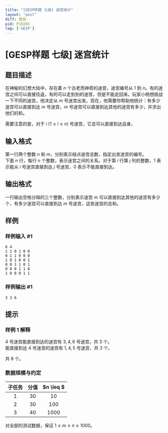 ```yaml
---
title: "[GESP样题 七级] 迷宫统计"
layout: "post"
diff: 普及-
pid: P10265
tag: ['GESP']
---
```

# [GESP样题 七级] 迷宫统计
## 题目描述

在神秘的幻想⼤陆中，存在着 $n$ 个古老而神奇的迷宫，迷宫编号从 $1$ 到 $n$。有的迷宫之间可以直接往返，有的可以⾛到别的迷宫，但是不能⾛回来。玩家小杨想挑战⼀下不同的迷宫，他决定从 $m$ 号迷宫出发。现在，他需要你帮助他统计：有多少迷宫可以直接到达 $m$ 号迷宫，$m$ 号迷宫可以直接到达其他的迷宫有多少，并求出他们的和。

需要注意的是，对于 $i$ ($1 \leq i \leq n$) 号迷宫，它总可以直接到达自身。
## 输入格式

第一行两个整数 $n$ 和 $m$，分别表示结点迷宫总数，指定出发迷宫的编号。  
下面 $n$ 行，每行 $n$ 个整数，表示迷宫之间的关系。对于第 $i$ 行第 $j$ 列的整数，$1$ 表示能从 $i$ 号迷宫直接到达 $j$ 号迷宫，$0$ 表示不能直接到达。
## 输出格式

一行输出空格分隔的三个整数，分别表示迷宫 $m$ 可以直接到达其他的迷宫有多少个，有多少迷宫可以直接到达 $m$ 号迷宫，这些迷宫的总和。
## 样例

### 样例输入 #1
```
6 4
1 1 0 1 0 0
0 1 1 0 0 0
1 0 1 0 0 1
0 0 1 1 0 1
0 0 0 1 1 0
1 0 0 0 1 1
```
### 样例输出 #1
```
3 3 6
```
## 提示

### 样例 1 解释

$4$ 号迷宫能直接到达的迷宫有 $3,4,6$ 号迷宫，共 $3$ 个。  
能直接到达 $4$ 号迷宫的迷宫有 $1,4,5$ 号迷宫，共 $3$ 个。

共 6 个。

### 数据规模与约定

| 子任务| 分值 | $n \leq $ |
| :-: | :-: | :-: |
| $1$ | $30$ | $10$ |
| $2$ | $30$ | $100$ | 
| $3$ | $40$ | $1000$ |

对全部的测试数据，保证 $1 \leq m \leq n \leq 1000$。
